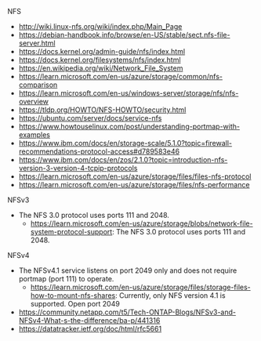 NFS

- http://wiki.linux-nfs.org/wiki/index.php/Main_Page
- https://debian-handbook.info/browse/en-US/stable/sect.nfs-file-server.html
- https://docs.kernel.org/admin-guide/nfs/index.html
- https://docs.kernel.org/filesystems/nfs/index.html
- https://en.wikipedia.org/wiki/Network_File_System
- https://learn.microsoft.com/en-us/azure/storage/common/nfs-comparison
- https://learn.microsoft.com/en-us/windows-server/storage/nfs/nfs-overview
- https://tldp.org/HOWTO/NFS-HOWTO/security.html
- https://ubuntu.com/server/docs/service-nfs
- https://www.howtouselinux.com/post/understanding-portmap-with-examples
- https://www.ibm.com/docs/en/storage-scale/5.1.0?topic=firewall-recommendations-protocol-access#d789583e46
- https://www.ibm.com/docs/en/zos/2.1.0?topic=introduction-nfs-version-3-version-4-tcpip-protocols
- https://learn.microsoft.com/en-us/azure/storage/files/files-nfs-protocol
- https://learn.microsoft.com/en-us/azure/storage/files/nfs-performance

NFSv3
- The NFS 3.0 protocol uses ports 111 and 2048.
  - https://learn.microsoft.com/en-us/azure/storage/blobs/network-file-system-protocol-support: The NFS 3.0 protocol uses ports 111 and 2048.

NFSv4
- The NFSv4.1 service listens on port 2049 only and does not require portmap (port 111) to operate.
  - https://learn.microsoft.com/en-us/azure/storage/files/storage-files-how-to-mount-nfs-shares: Currently, only NFS version 4.1 is supported. Open port 2049
- https://community.netapp.com/t5/Tech-ONTAP-Blogs/NFSv3-and-NFSv4-What-s-the-difference/ba-p/441316
- https://datatracker.ietf.org/doc/html/rfc5661
